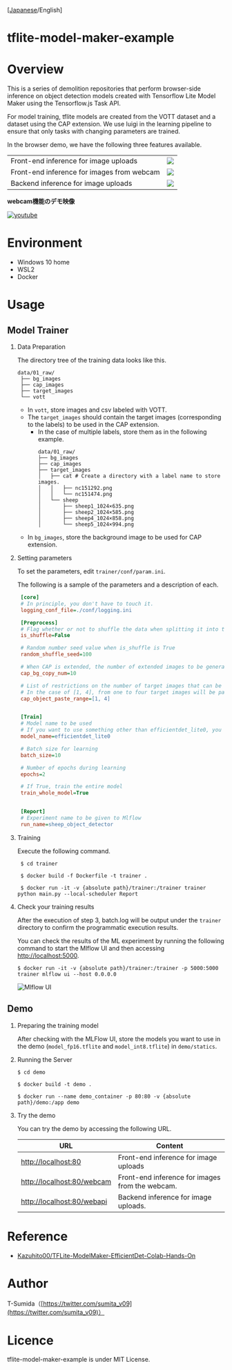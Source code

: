 [[Japanese](./README_EN.md)/English]

# tflite-model-maker-example
# Overview
This is a series of demolition repositories that perform browser-side inference on object detection models created with Tensorflow Lite Model Maker using the Tensorflow.js Task API.

For model training, tflite models are created from the VOTT dataset and a dataset using the CAP extension. We use luigi in the learning pipeline to ensure that only tasks with changing parameters are trained.

In the browser demo, we have the following three features available.

|||
|---|---|
|Front-end inference for image uploads | ![](./docs/post_front.png)|
|Front-end inference for images from webcam | ![](./docs/webcam_front.png)|
|Backend inference for image uploads | ![](./docs/post_webapi.png)|


**webcam機能のデモ映像**

[![youtube](http://img.youtube.com/vi/U8f_jOCZtfg/0.jpg)](https://www.youtube.com/watch?v=U8f_jOCZtfg)

# Environment

- Windows 10 home
- WSL2
- Docker

# Usage

## Model Trainer

1. Data Preparation
   
   The directory tree of the training data looks like this.
   ```
   data/01_raw/
    ├── bg_images
    ├── cap_images
    ├── target_images
    └── vott

   ```

   - In ``vott``, store images and csv labeled with VOTT.
   - The ```target_images``` should contain the target images (corresponding to the labels) to be used in the CAP extension.
     - In the case of multiple labels, store them as in the following example.
        ```
        data/01_raw/
        ├── bg_images
        ├── cap_images
        ├── target_images
        │   ├── cat # Create a directory with a label name to store images.
        │   │   ├── nc151292.png
        │   │   └── nc151474.png
        │   └── sheep
        │       ├── sheep1_1024×635.png
        │       ├── sheep2_1024×585.png
        │       ├── sheep4_1024×858.png
        │       └── sheep5_1024×994.png
        ```
   - In ```bg_images```, store the background image to be used for CAP extension.

2. Setting parameters
   
   To set the parameters, edit ```trainer/conf/param.ini```.
   
   The following is a sample of the parameters and a description of each.

   ```ini
    [core]
    # In principle, you don't have to touch it.
    logging_conf_file=./conf/logging.ini

    [Preprocess]
    # Flag whether or not to shuffle the data when splitting it into train, valid, and test.
    is_shuffle=False

    # Random number seed value when is_shuffle is True
    random_shuffle_seed=100

    # When CAP is extended, the number of extended images to be generated from one background image.
    cap_bg_copy_num=10

    # List of restrictions on the number of target images that can be attached to a single background image when CAP is extended.
    # In the case of [1, 4], from one to four target images will be pasted for each background image.
    cap_object_paste_range=[1, 4]


    [Train]
    # Model name to be used
    # If you want to use something other than efficientdet_lite0, you need to check tflite-model-maker
    model_name=efficientdet_lite0

    # Batch size for learning
    batch_size=10

    # Number of epochs during learning
    epochs=2

    # If True, train the entire model
    train_whole_model=True


    [Report]
    # Experiment name to be given to Mlflow
    run_name=sheep_object_detector
   ```

3. Training
   
   Execute the following command.
   ```shell
    $ cd trainer

    $ docker build -f Dockerfile -t trainer .

    $ docker run -it -v {absolute path}/trainer:/trainer trainer python main.py --local-scheduler Report
   ```
4. Check your training results

   After the execution of step 3, batch.log will be output under the ```trainer``` directory to confirm the programmatic execution results.
   
   You can check the results of the ML experiment by running the following command to start the Mlflow UI and then accessing [http://localhost:5000](http://localhost:5000).

   ```
   $ docker run -it -v {absolute path}/trainer:/trainer -p 5000:5000 trainer mlflow ui --host 0.0.0.0
   ```

   ![Mlflow UI](./docs/mlflow.png)


## Demo
1. Preparing the training model
   
   After checking with the MLFlow UI, store the models you want to use in the demo (```model_fp16.tflite``` and ```model_int8.tflite```) in ```demo/statics```.

2. Running the Server
   ```shell
   $ cd demo

   $ docker build -t demo .

   $ docker run --name demo_container -p 80:80 -v {absolute path}/demo:/app demo
   ```

3. Try the demo
   
   You can try the demo by accessing the following URL.

   | URL | Content |
   |---|---|
   |[http://localhost:80](http://localhost:80)| Front-end inference for image uploads |
   |[http://localhost:80/webcam](http://localhost:80/webcam)| Front-end inference for images from the webcam. |
   |[http://localhost:80/webapi](http://localhost:80/webapi)| Backend inference for image uploads. |


# Reference
- [Kazuhito00/TFLite-ModelMaker-EfficientDet-Colab-Hands-On](https://github.com/Kazuhito00/TFLite-ModelMaker-EfficientDet-Colab-Hands-On)

# Author

T-Sumida（[https://twitter.com/sumita_v09](https://twitter.com/sumita_v09)）

# Licence
tflite-model-maker-example is under MIT License.
